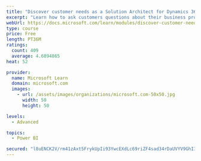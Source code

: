 ```yaml
---
title: "Discover customer needs as a Solution Architect for Dynamics 365 and Power Platform"
excerpt: "Learn how to ask customers questions about their business processes and feature requirements to create a viable solution."
webUrl: https://docs.microsoft.com/learn/modules/discover-customer-needs/
type: course
price: Free
length: PT36M
ratings:
  count: 409
  average: 4.6894865
heat: 52

provider:
  name: Microsoft Learn
  domain: microsoft.com
  images:
    - url: /assets/images/organizations/microsoft.com-50x50.jpg
      width: 50
      height: 50

levels:
  - Advanced

topics:
  - Power BI

secured: "l8uENCK2V/rm41zAxt5FrykUpIi93YwcEXdLc69riZF4sad34rDaUVYV9GhIIwlwUXkgTc/BDuthlfnLYKDrgxrd9UzxSg9OZeIB/L7khIGwjNNWln20uVWeig2Iwyvv4eTXfeFS4CDStkRyGyx8b8C0e8aWad3w24I9YEXg6pBgLBTvzTLl9GlIBHF3/oyDqLrb7+P+glGhws2U1tOQFordoFpLBImCjahQGB7D6KO9gcteGMnlt1xNVAmcsYwsCI+8Lqz4n81Dqfor45XMibWpoqbvcY0Aj1fMJpyeZl7yIrtAyzpIDsOSFUpDbUV39euOKiEwrEH8t/mz8jhNqvxSHuSUW+SSaGtHdYTUwrRltnUn4vMrVKvby5xjEhHUFXgtT495+18VB7hYXHPRB+gHoU1Gdys9RaZ+58xw0os=;Z8kYYRfEn6Nm+9OLtQKXUw=="
---
```


